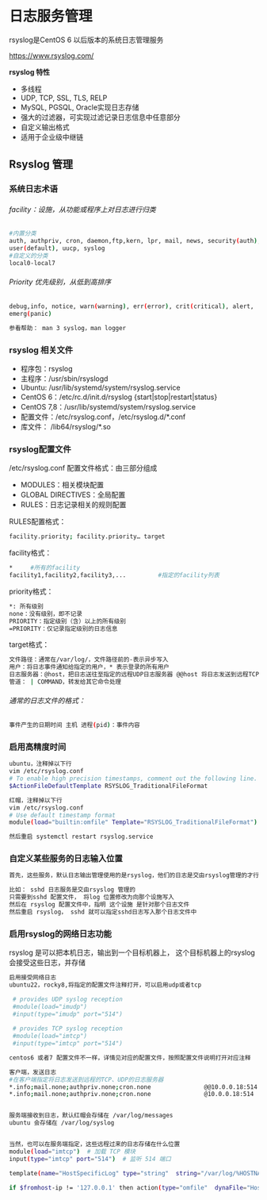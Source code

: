 # 日志服务管理

rsyslog是CentOS 6 以后版本的系统日志管理服务

https://www.rsyslog.com/

**rsyslog 特性**
* 多线程
* UDP, TCP, SSL, TLS, RELP
* MySQL, PGSQL, Oracle实现日志存储
* 强大的过滤器，可实现过滤记录日志信息中任意部分
* 自定义输出格式
* 适用于企业级中继链

##  Rsyslog 管理

### 系统日志术语

###### facility：设施，从功能或程序上对日志进行归类
```bash
#内置分类
auth, authpriv, cron, daemon,ftp,kern, lpr, mail, news, security(auth), 
user(default), uucp, syslog
#自定义的分类
local0-local7
```
###### Priority 优先级别，从低到高排序
```bash
debug,info, notice, warn(warning), err(error), crit(critical), alert, 
emerg(panic)

参看帮助： man 3 syslog，man logger

```

###  rsyslog 相关文件

* 程序包：rsyslog
* 主程序：/usr/sbin/rsyslogd
* Ubuntu: /usr/lib/systemd/system/rsyslog.service
* CentOS 6：/etc/rc.d/init.d/rsyslog {start|stop|restart|status}
* CentOS 7,8：/usr/lib/systemd/system/rsyslog.service
* 配置文件：/etc/rsyslog.conf，/etc/rsyslog.d/*.conf
* 库文件： /lib64/rsyslog/*.so 

###  rsyslog配置文件
/etc/rsyslog.conf 配置文件格式：由三部分组成

* MODULES：相关模块配置
* GLOBAL DIRECTIVES：全局配置
* RULES：日志记录相关的规则配置

RULES配置格式：

```bash
facility.priority; facility.priority… target
```

facility格式：

```bash
*     #所有的facility  
facility1,facility2,facility3,...         #指定的facility列表

```

priority格式：

```bash
*: 所有级别
none：没有级别，即不记录
PRIORITY：指定级别（含）以上的所有级别
=PRIORITY：仅记录指定级别的日志信息

```

target格式：

```bash
文件路径：通常在/var/log/，文件路径前的-表示异步写入
用户：将日志事件通知给指定的用户，* 表示登录的所有用户
日志服务器：@host，把日志送往至指定的远程UDP日志服务器 @@host 将日志发送到远程TCP日志服务器
管道： | COMMAND，转发给其它命令处理

```


###### 通常的日志文件的格式：
```bash
事件产生的日期时间 主机 进程(pid)：事件内容
```


### 启用高精度时间
```bash
ubuntu，注释掉以下行
vim /etc/rsyslog.conf
# To enable high precision timestamps, comment out the following line.
$ActionFileDefaultTemplate RSYSLOG_TraditionalFileFormat

红帽，注释掉以下行
vim /etc/rsyslog.conf
# Use default timestamp format
module(load="builtin:omfile" Template="RSYSLOG_TraditionalFileFormat")

然后重启 systemctl restart rsyslog.service
```

### 自定义某些服务的日志输入位置
```bash
首先，这些服务，默认日志输出管理使用的是rsyslog，他们的日志是交由rsyslog管理的才行，否则，可能需要其他方法，才能将日志交由rsyslog管理

比如： sshd 日志服务是交由rsyslog 管理的
只需要到sshd 配置文件， 将log 位置修改为向那个设施写入
然后在 rsyslog 配置文件中，指明 这个设施 是针对那个日志文件
然后重启 rsyslog， sshd 就可以指定sshd日志写入那个日志文件中
```


### 启用rsyslog的网络日志功能
rsyslog 是可以把本机日志，输出到一个目标机器上， 这个目标机器上的rsyslog会接受这些日志，并存储

```bash
启用接受网络日志
ubuntu22，rocky8,将指定的配置文件注释打开，可以启用udp或者tcp

 # provides UDP syslog reception
 #module(load="imudp")
 #input(type="imudp" port="514")
   
 # provides TCP syslog reception
 #module(load="imtcp")
 #input(type="imtcp" port="514")

centos6 或者7 配置文件不一样，详情见对应的配置文件，按照配置文件说明打开对应注释

客户端，发送日志
#在客户端指定将日志发送到远程的TCP、UDP的日志服务器
*.info;mail.none;authpriv.none;cron.none               @@10.0.0.18:514  #TCP
*.info;mail.none;authpriv.none;cron.none               @10.0.0.18:514   #UDP


服务端接收到日志，默认红帽会存储在 /var/log/messages
ubuntu 会存储在 /var/log/syslog


当然，也可以在服务端指定，这些远程过来的日志存储在什么位置
module(load="imtcp")  # 加载 TCP 模块
input(type="imtcp" port="514")  # 监听 514 端口

template(name="HostSpecificLog" type="string"  string="/var/log/%HOSTNAME%/%PROGRAMNAME%.log")

if $fromhost-ip != '127.0.0.1' then action(type="omfile"  dynaFile="HostSpecificLog")
```
